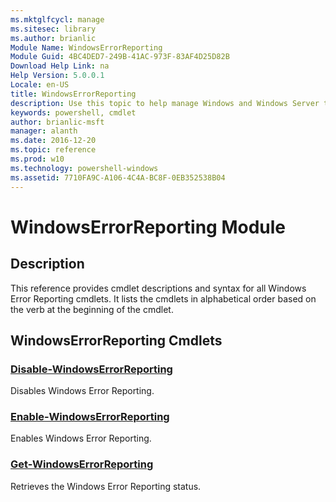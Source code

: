```yaml
---
ms.mktglfcycl: manage
ms.sitesec: library
ms.author: brianlic
Module Name: WindowsErrorReporting
Module Guid: 4BC4DED7-249B-41AC-973F-83AF4D25D82B
Download Help Link: na
Help Version: 5.0.0.1
Locale: en-US
title: WindowsErrorReporting
description: Use this topic to help manage Windows and Windows Server technologies with Windows PowerShell.
keywords: powershell, cmdlet
author: brianlic-msft
manager: alanth
ms.date: 2016-12-20
ms.topic: reference
ms.prod: w10
ms.technology: powershell-windows
ms.assetid: 7710FA9C-A106-4C4A-BC8F-0EB352538B04
---
```


# WindowsErrorReporting Module
## Description
This reference provides cmdlet descriptions and syntax for all Windows Error Reporting cmdlets. It lists the cmdlets in alphabetical order based on the verb at the beginning of the cmdlet.

## WindowsErrorReporting Cmdlets
### [Disable-WindowsErrorReporting](./Disable-WindowsErrorReporting.md)
Disables Windows Error Reporting.

### [Enable-WindowsErrorReporting](./Enable-WindowsErrorReporting.md)
Enables Windows Error Reporting.

### [Get-WindowsErrorReporting](./Get-WindowsErrorReporting.md)
Retrieves the Windows Error Reporting status.


